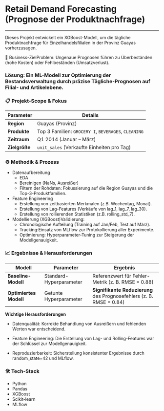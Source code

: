 # Retail Demand Forecasting (Prognose der Produktnachfrage)
---
Dieses Projekt entwickelt ein XGBoost-Modell, um die tägliche Produktnachfrage für Einzelhandelsfilialen in der Provinz Guayas vorherzusagen.

🎯 Business-ZielProblem: Ungenaue Prognosen führen zu Überbeständen (hohe Kosten) oder Fehlbeständen (Umsatzverlust).

### **Lösung:** Ein ML-Modell zur Optimierung der Bestandsverwaltung durch präzise Tägliche-Prognosen auf Filial- und Artikelebene.

### **📋 Projekt-Scope & Fokus**

| **Parameter** | **Details**                                          |
| ------------- | ---------------------------------------------------- |
| **Region**    | Guayas (Provinz)                                     |
| **Produkte**  | Top 3 Familien: `GROCERY I`, `BEVERAGES`, `CLEANING` |
| **Zeitraum**  | Q1 2014 (Januar – März)                              |
| **Zielgröße** | `unit_sales` (Verkaufte Einheiten pro Tag)           |


### ⚙️ **Methodik & Prozess**
- Datenaufbereitung
  - EDA
   - Bereinigen (NaNs, Ausreißer)
   - Filtern der Rohdaten: Fokussierung auf die Region Guayas und die Top-3-Produktfamilien.
- Feature Engineering
  -  Erstellung von zeitbasierten Merkmalen (z.B. Wochentag, Monat).
  - Erstellung von Lag-Features (Verkäufe von lag_1, lag_7, lag_30).
  - Erstellung von rollierenden Statistiken (z.B. rolling_std_7).
- Modellierung (XGBoost)Validierung:
  - Chronologische Aufteilung (Training auf Jan/Feb, Test auf März).
  - Tracking:Einsatz von MLflow zur Protokollierung aller Experimente.
  - Optimierung: Hyperparameter-Tuning zur Steigerung der Modellgenauigkeit.
 
    
### 📈 **Ergebnisse & Herausforderungen** 
| **Modell**             | **Parameter**           | **Ergebnis**                                                         |
| ---------------------- | ----------------------- | -------------------------------------------------------------------- |
| **Baseline-Modell**    | Standard-Hyperparameter | Referenzwert für Fehler-Metrik (z. B. RMSE = 0.88)                   |
| **Optimiertes Modell** | Getunte Hyperparameter  | **Signifikante Reduzierung** des Prognosefehlers (z. B. RMSE = 0.84) |




**Wichtige Herausforderungen**
- Datenqualität: Korrekte Behandlung von Ausreißern und fehlenden Werten war entscheidend.

- Feature Engineering: Die Erstellung von Lag- und Rolling-Features war der Schlüssel zur Modellgenauigkeit.

- Reproduzierbarkeit: Sicherstellung konsistenter Ergebnisse durch random_state=42 und MLflow.

### **🛠️ Tech-Stack**

- Python
- Pandas
- XGBoost
- Scikit-learn
- MLflow
